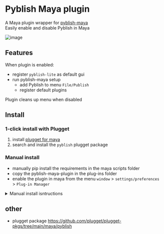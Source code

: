 # Pyblish Maya plugin

A Maya plugin wrapper for [pyblish-maya](https://github.com/pyblish/pyblish-maya)  
Easily enable and disable Pyblish in Maya

![image](https://github.com/hannesdelbeke/pyblish-maya-plugin/assets/3758308/d95250f5-2c94-4f8f-8015-f3f56ff83546)

## Features
When plugin is enabled:
- register `pyblish-lite` as default gui
- run pyblish-maya setup
    - add Pyblish to menu `File/Publish`
    - register default plugins
    
Plugin cleans up menu when disabled

## Install
### 1-click install with Plugget
1. install [plugget for maya](https://github.com/plugget/plugget-qt-maya-plugin)
2. search and install the `pyblish` plugget package 

### Manual install
- manually pip install the requirements in the maya scripts folder
- copy the pyblish-maya-plugin in the plug-ins folder
- enable the plugin in maya from the menu  `window` > `settings/preferences` > `Plug-in Manager`
 
<details>
<summary>Manual install isntructions </summary>
1. install dependencies to `Documents/Maya/scripts`
    
```
python -m pip install pyblish-lite, pyblish-maya --target "C:/Users/%username%/Documents/Maya/scripts"
```
(To install for a specific Maya version only, e.g. 2022, replace `Maya/scripts` with `Maya/2022/scripts`)

2. install plugin  
  - manually copy the python file in your maya plugi-ins directory, 
<!--
  - or install (from repo) without dependencies to `Documents/Maya/plug-ins`

```
python -m pip --no-dependencies install https://github.com/hannesdelbeke/pyblish-maya-plugin/archive/refs/heads/main.zip --target "C:/Users/%username%/Documents/Maya/plug-ins"
```
-->

3. Open the plugin manager, and load the plugin.
4. A new menu should show `Tools`, open the window from here.
</details>


## other
- plugget package https://github.com/plugget/plugget-pkgs/tree/main/maya/pyblish
